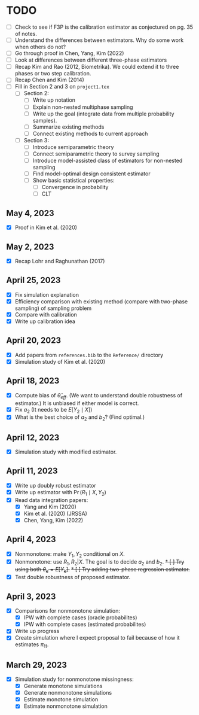 
# TODO

* [ ] Check to see if F3P is the calibration estimator as conjectured on pg. 35
      of notes.
* [ ] Understand the differences between estimators. Why do some work when
      others do not?
* [ ] Go through proof in Chen, Yang, Kim (2022)
* [ ] Look at differences between different three-phase estimators
* [ ] Recap Kim and Rao (2012, Biometrika). We could extend it to three phases
      or two step calibration.
* [ ] Recap Chen and Kim (2014)
* [ ] Fill in Section 2 and 3 on `project1.tex`
  * [ ] Section 2:
    * [ ] Write up notation
    * [ ] Explain non-nested multiphase sampling
    * [ ] Write up the goal (integrate data from multiple probability samples).
    * [ ] Summarize existing methods
    * [ ] Connect existing methods to current approach
  * [ ] Section 3:
    * [ ] Introduce semiparametric theory
    * [ ] Connect semiparametric theory to survey sampling
    * [ ] Introduce model-assisted class of estimators for non-nested sampling
    * [ ] Find model-optimal design consistent estimator
    * [ ] Show basic statistical properties:
      * [ ] Convergence in probability
      * [ ] CLT
 
## May 4, 2023 

* [X] Proof in Kim et al. (2020)

## May 2, 2023

* [X] Recap Lohr and Raghunathan (2017)

## April 25, 2023

* [X] Fix simulation explanation
* [X] Efficiency comparison with existing method (compare with two-phase
      sampling) of sampling problem
* [X] Compare with calibration
* [X] Write up calibration idea

## April 20, 2023

* [X] Add papers from `references.bib` to the `Reference/` directory
* [X] Simulation study of Kim et al. (2020) 

## April 18, 2023

* [X] Compute bias of $\hat \theta_{eff}$. (We want to understand double
      robustness of estimator.) It is unbiased if either model is correct.
* [X] Fix $a_2$ (It needs to be $E[Y_2 \mid X]$)
* [X] What is the best choice of $a_2$ and $b_2$? (Find optimal.)

## April 12, 2023

* [X] Simulation study with modified estimator.

## April 11, 2023

* [X] Write up doubly robust estimator
* [X] Write up estimator with $\Pr(R_1 \mid X, Y_2)$
* [X] Read data integration papers:
  * [X] Yang and Kim (2020)
  * [X] Kim et al. (2020) (JRSSA)
  * [X] Chen, Yang, Kim (2022)

## April 4, 2023

* [X] Nonmonotone: make $Y_1, Y_2$ conditional on $X$.
* [X] Nonmonotone: use $R_1, R_2 | X$. The goal is to decide $a_2$ and
      $b_2$.
~~* [ ] Try using both $\theta_k = E[Y_k]$.~~
~~* [ ] Try adding two-phase regression estimator.~~
* [X] Test double robustness of proposed estimator.

## April 3, 2023

* [X] Comparisons for nonmonotone simulation:
  * [X] IPW with complete cases (oracle probabilites)
  * [X] IPW with complete cases (estimated probabilites)
* [X] Write up progress
* [X] Create simulation where I expect proposal to fail because of how it
      estimates $\pi_{11}$.

## March 29, 2023

* [X] Simulation study for nonmonotone missingness:
  * [X] Generate monotone simulations
  * [X] Generate nonmonotone simulations
  * [X] Estimate monotone simulation
  * [X] Estimate nonmonotone simulation
